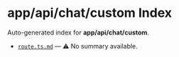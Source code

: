 # app/api/chat/custom Index

Auto-generated index for **app/api/chat/custom**.

- [`route.ts.md`](./route.ts.md) — ⚠️ No summary available.
